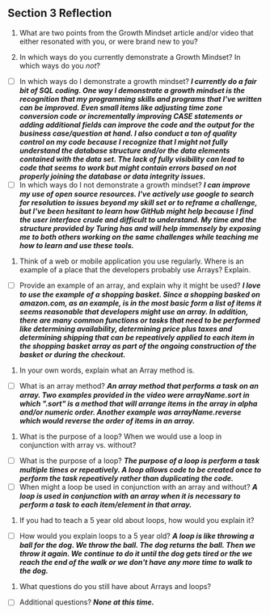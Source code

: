 ## Section 3 Reflection

1. What are two points from the Growth Mindset article and/or video that either resonated with you, or were brand new to you?

1. In which ways do you currently demonstrate a Growth Mindset? In which ways do you _not_?

- [ ] In which ways do I demonstrate a growth mindset? **_I currently do a fair bit of SQL coding. One way I demonstrate a growth mindset is the recognition that my programming skills and programs that I've written can be improved. Even small items like adjusting time zone conversion code or incrementally improving CASE statements or adding additional fields can improve the code and the output for the business case/question at hand. I also conduct a ton of quality control on my code because I recognize that I might not fully understand the database structure and/or the data elements contained with the data set. The lack of fully visibility can lead to code that seems to work but might contain errors based on not properly joining the database or data integrity issues._**
- [ ] In which ways do I not demonstrate a growth mindset? **_I can improve my use of open source resources. I've actively use google to search for resolution to issues beyond my skill set or to reframe a challenge, but I've been hesitant to learn how GitHub might help because I find the user interface crude and difficult to understand. My time and the structure provided by Turing has and will help immensely by exposing me to both others working on the same challenges while teaching me how to learn and use these tools._**

1. Think of a web or mobile application you use regularly. Where is an example of a place that the developers probably use Arrays? Explain.

- [ ] Provide an example of an array, and explain why it might be used? **_I love to use the example of a shopping basket. Since a shopping basked on amazon.com, as an example, is in the most basic form a list of items it seems reasonable that developers might use an array. In addition, there are many common functions or tasks that need to be performed like determining availability, determining price plus taxes and determining shipping that can be repeatively applied to each item in the shopping basket array as part of the ongoing construction of the basket or during the checkout._**

1. In your own words, explain what an Array method is.

- [ ] What is an array method? **_An array method that performs a task on an array. Two examples provided in the video were arrayName.sort in which ".sort" is a method that will arrange items in the array in alpha and/or numeric order. Another example was arrayName.reverse which would reverse the order of items in an array._**

1. What is the purpose of a loop? When we would use a loop in conjunction with array vs. without?

- [ ] What is the purpose of a loop? **_The purpose of a loop is perform a task multiple times or repeatively. A loop allows code to be created once to perform the task repeatively rather than duplicating the code._**
- [ ] When might a loop be used in conjunction with an array and without? **_A loop is used in conjunction with an array when it is necessary to perform a task to each item/element in that array._**

1. If you had to teach a 5 year old about loops, how would you explain it?

- [ ] How would you explain loops to a 5 year old? **_A loop is like throwing a ball for the dog. We throw the ball. The dog returns the ball. Then we throw it again. We continue to do it until the dog gets tired or the we reach the end of the walk or we don't have any more time to walk to the dog._**

1. What questions do you still have about Arrays and loops?

- [ ] Additional questions? **_None at this time._**
